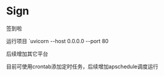# Sign
签到啦

运行项目
`uvicorn --host 0.0.0.0 --port 80

后续增加其它平台

目前可使用crontab添加定时任务，后续增加apschedule调度运行

